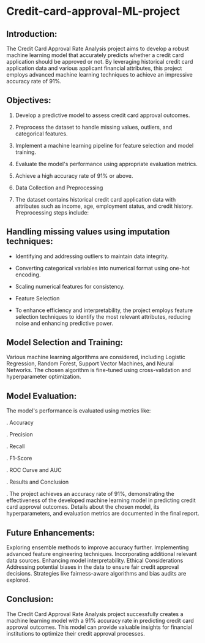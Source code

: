 # Credit-card-approval-ML-project

## Introduction:
The Credit Card Approval Rate Analysis project aims to develop a robust machine learning model that accurately predicts whether a credit card application should be approved or not. By leveraging historical credit card application data and various applicant financial attributes, this project employs advanced machine learning techniques to achieve an impressive accuracy rate of 91%.

## Objectives:

1. Develop a predictive model to assess credit card approval outcomes.

2. Preprocess the dataset to handle missing values, outliers, and categorical features.

3. Implement a machine learning pipeline for feature selection and model training.

4. Evaluate the model's performance using appropriate evaluation metrics.

5. Achieve a high accuracy rate of 91% or above.

6. Data Collection and Preprocessing

7. The dataset contains historical credit card application data with attributes such as income, age, employment status, and credit history. Preprocessing steps include:

## Handling missing values using imputation techniques:

* Identifying and addressing outliers to maintain data integrity.

* Converting categorical variables into numerical format using one-hot encoding.

* Scaling numerical features for consistency.

* Feature Selection

* To enhance efficiency and interpretability, the project employs feature selection techniques to identify the most relevant attributes, reducing noise and enhancing predictive power.

## Model Selection and Training:

Various machine learning algorithms are considered, including Logistic Regression, Random Forest, Support Vector Machines, and Neural Networks. The chosen algorithm is fine-tuned using cross-validation and hyperparameter optimization.

## Model Evaluation:

The model's performance is evaluated using metrics like:

. Accuracy

. Precision

. Recall

. F1-Score

. ROC Curve and AUC

. Results and Conclusion

. The project achieves an accuracy rate of 91%, demonstrating the effectiveness of the developed machine learning model in predicting credit card approval outcomes. Details about the chosen model, its hyperparameters, and evaluation metrics are documented in the final report.

## Future Enhancements:

Exploring ensemble methods to improve accuracy further.
Implementing advanced feature engineering techniques.
Incorporating additional relevant data sources.
Enhancing model interpretability.
Ethical Considerations
Addressing potential biases in the data to ensure fair credit approval decisions. Strategies like fairness-aware algorithms and bias audits are explored.

## Conclusion:

The Credit Card Approval Rate Analysis project successfully creates a machine learning model with a 91% accuracy rate in predicting credit card approval outcomes. This model can provide valuable insights for financial institutions to optimize their credit approval processes.

